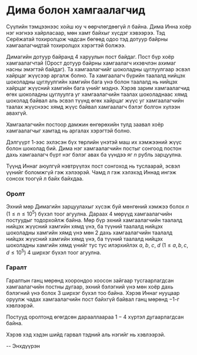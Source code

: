 Дима болон хамгаалагчид
=======================
Сүүлийн тэмцээнээс хойш юу ч өөрчлөгдөөгүй л байна. Дима Инна хоёр нэг нэгнээ
хайрласаар, мөн хамт байхыг хүсдэг хэвээрээ. Тэд Серёжатай тохиролцож чадсан
бөгөөд одоо тэд дотуур байрны хамгаалагчидтай тохиролцох хэрэгтэй болжээ.

Димагийн дотуур байранд $4$ харуулын пост байдаг. Пост бүр хоёр хамгаалагчтай
(Орост дотуур байрны хамгаалагч ихэвчлэн ахимаг насны эмэгтэй байдаг). Та
хамгаалагчийг шоколадны цуглуулгаар эсвэл хайрцаг жүүсээр аргалж болно. Та
хамгаалагч бүрийн таалалд нийцэх шоколадны цуглуулгийн хамгийн бага үнэ болон
таалалд нь нийцэх хайрцаг жүүсний хамгийн бага үнийг мэднэ. Хэрэв зарим
хамгаалагчид өгөх шоколадны цуглуулга уг хамгаалагчийн таалах шоколаднаас хямд
шоколад байвал аль эсвэл түүнд өгөх хайрцаг жүүс уг хамгаалагчийн таалах
жүүснээс хямд жүүс байвал хамгаалагч бэлэг болгон хүлээн авахгүй.

Хамгаалагчийн постоор дамжин өнгөрөхийн тулд заавал хоёр хамгаалагчыг хамтад нь
аргалах хэрэгтэй болно.

Дэлгүүрт $1$-ээс эхлэсэн бүх төрлийн үнэтэй маш их хэмжээний жүүс болон шоколад
бий. Дима нэг хамгаалагчийн постыг сонгоод постон дахь хамгаалагч бүрт нэг бэлэг
авах ба үүндээ яг $n$ рубль зарцуулна.

Түүнд Иннаг аюулгүй нэвтрүүлэх пост сонгоход нь туслаарай, эсвэл үүнийг
боломжгүй гэж хэлээрэй. Чамд л гэж хэлэхэд Иннад ингэж сонсох тоогүй л байх
байхдаа.


### Оролт
Эхний мөр Димагийн зарцуулахыг хүсэж буй мөнгөний хэмжээ болох $n$ ($1 ≤ n ≤
10^5$) бүхэл тоог агуулна. Дараах $4$ мөрүүд хамгаалагчийн постуудыг тодорхойлж
байна. Мөр бүр эхний хамгаалагчийн таалалд нийцэх жүүсний хамгийн хямд үнэ, ба
түүний таалалд нийцэх шоколадны хамгийн хямд үнэ мөн $2$ дахь хамгаалагчийн
таалалд нийцэх жүүсний хамгийн хямд үнэ, ба түүний таалалд нийцэх шоколадны
хамгийн хямд үнийг тус тус илэрхийлэх $a$, $b$, $c$, $d$ ($1 ≤ a, b, c, d ≤
10^5$) $4$ ширхэг бүхэл тоог агуулна.


### Гаралт
Гаралтын ганц мөрөнд хоорондоо хоосон зайгаар тусгаарлагдсан хамгаалагчийн
постны дугаар, эхний бэлэгний үнэ мөн хоёр дахь бэлэгний үнэ болох $3$ ширхэг
бүхэл тоо байна. Хэрэв Иннаг нууцаар оруулж чадах хамгаалагчийн пост байхгүй
байвал ганц мөрөнд $-1$-г хэвлээрэй.

Постууд оролтонд өгөгдсөн дарааллаараа $1-4$ хүртэл дугаарлагдсан байна.

Хэрэв хэд хэдэн шийд гарвал тэдний аль нэгийг нь хэвлээрэй.

-- Энхдүүрэн
